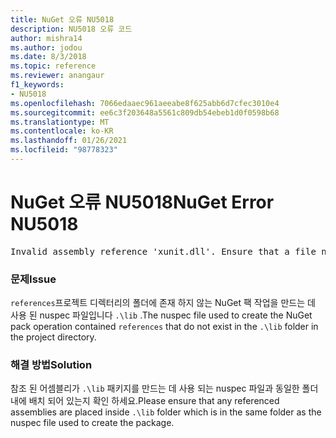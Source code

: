 ```yaml
---
title: NuGet 오류 NU5018
description: NU5018 오류 코드
author: mishra14
ms.author: jodou
ms.date: 8/3/2018
ms.topic: reference
ms.reviewer: anangaur
f1_keywords:
- NU5018
ms.openlocfilehash: 7066edaaec961aeeabe8f625abb6d7cfec3010e4
ms.sourcegitcommit: ee6c3f203648a5561c809db54ebeb1d0f0598b68
ms.translationtype: MT
ms.contentlocale: ko-KR
ms.lasthandoff: 01/26/2021
ms.locfileid: "98778323"
---
```

# <a name="nuget-error-nu5018"></a><span data-ttu-id="167be-103">NuGet 오류 NU5018</span><span class="sxs-lookup"><span data-stu-id="167be-103">NuGet Error NU5018</span></span>
<pre>Invalid assembly reference 'xunit.dll'. Ensure that a file named 'xunit.dll' exists in the lib directory.</pre>

### <a name="issue"></a><span data-ttu-id="167be-104">문제</span><span class="sxs-lookup"><span data-stu-id="167be-104">Issue</span></span>

<span data-ttu-id="167be-105">`references`프로젝트 디렉터리의 폴더에 존재 하지 않는 NuGet 팩 작업을 만드는 데 사용 된 nuspec 파일입니다 `.\lib` .</span><span class="sxs-lookup"><span data-stu-id="167be-105">The nuspec file used to create the NuGet pack operation contained `references` that do not exist in the `.\lib` folder in the project directory.</span></span>


### <a name="solution"></a><span data-ttu-id="167be-106">해결 방법</span><span class="sxs-lookup"><span data-stu-id="167be-106">Solution</span></span>

<span data-ttu-id="167be-107">참조 된 어셈블리가 `.\lib` 패키지를 만드는 데 사용 되는 nuspec 파일과 동일한 폴더 내에 배치 되어 있는지 확인 하세요.</span><span class="sxs-lookup"><span data-stu-id="167be-107">Please ensure that any referenced assemblies are placed inside `.\lib` folder which is in the same folder as the nuspec file used to create the package.</span></span>

